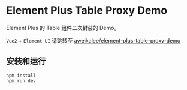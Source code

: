 # Element Plus Table Proxy Demo
Element Plus 的 Table 组件二次封装的 Demo。

`Vue2` + `Element UI` 请跳转至 [aweikalee/element-plus-table-proxy-demo](https://github.com/aweikalee/element-ui-table-proxy-demo)

## 安装和运行
```
npm install
npm run dev
```